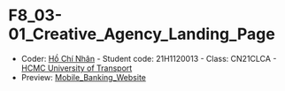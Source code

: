 # F8_03-01_Creative_Agency_Landing_Page
+ Coder: [Hồ Chí Nhân](https://www.facebook.com/SevenCoder03) - Student code: 21H1120013 - Class: CN21CLCA - [HCMC University of Transport](https://www.facebook.com/TruongDHGiaothongvantaiTPHCM)
+ Preview: [Mobile_Banking_Website](https://sevencoder03.github.io/F8_05_Mobile_Banking_Website/)
